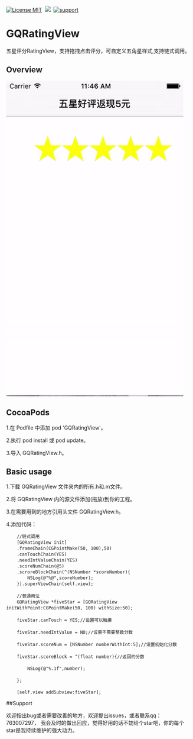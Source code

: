  [![License MIT](https://img.shields.io/badge/license-MIT-green.svg?style=flat)](https://raw.githubusercontent.com/angelcs1990/GQGesVCTransition/master/LICENSE)&nbsp;
[![](https://img.shields.io/badge/platform-iOS-brightgreen.svg)](http://cocoapods.org/?q=GQGesVCTransition)&nbsp;
[![support](https://img.shields.io/badge/support-iOS6.0%2B-blue.svg)](https://www.apple.com/nl/ios/)&nbsp;

# GQRatingView
五星评分RatingView，支持拖拽点击评分，可自定义五角星样式,支持链式调用。

## Overview

![Demo Overview](https://github.com/g763007297/GQRatingView/blob/master/ScreenShot/demo.gif)

## CocoaPods

1.在 Podfile 中添加 pod 'GQRatingView'。

2.执行 pod install 或 pod update。

3.导入 GQRatingView.h。

## Basic usage

1.下载 GQRatingView 文件夹内的所有.h和.m文件。

2.将 GQRatingView 内的源文件添加(拖放)到你的工程。

3.在需要用到的地方引用头文件 GQRatingView.h。

4.添加代码：

``` objc
    //链式调用
    [GQRatingView init]
    .frameChain(CGPointMake(50, 100),50)
    .canTouchChain(YES)
    .needIntValueChain(YES)
    .scoreNumChain(@5)
    .scroreBlockChain(^(NSNumber *scoreNumber){
        NSLog(@"%@",scoreNumber);
    }).superViewChain(self.view);

    //普通用法
    GQRatingView *fiveStar = [GQRatingView initWithPoint:CGPointMake(50, 100) withSize:50];
    
    fiveStar.canTouch = YES;//设置可以触摸
    
    fiveStar.needIntValue = NO;//设置不需要整数分数
    
    fiveStar.scoreNum = [NSNumber numberWithInt:5];//设置初始化分数
    
    fiveStar.scoreBlock = ^(float number){//返回的分数
        
        NSLog(@"%.1f",number);
        
    };
    
    [self.view addSubview:fiveStar];
```

##Support

欢迎指出bug或者需要改善的地方，欢迎提出issues，或者联系qq：763007297， 我会及时的做出回应，觉得好用的话不妨给个star吧，你的每个star是我持续维护的强大动力。
